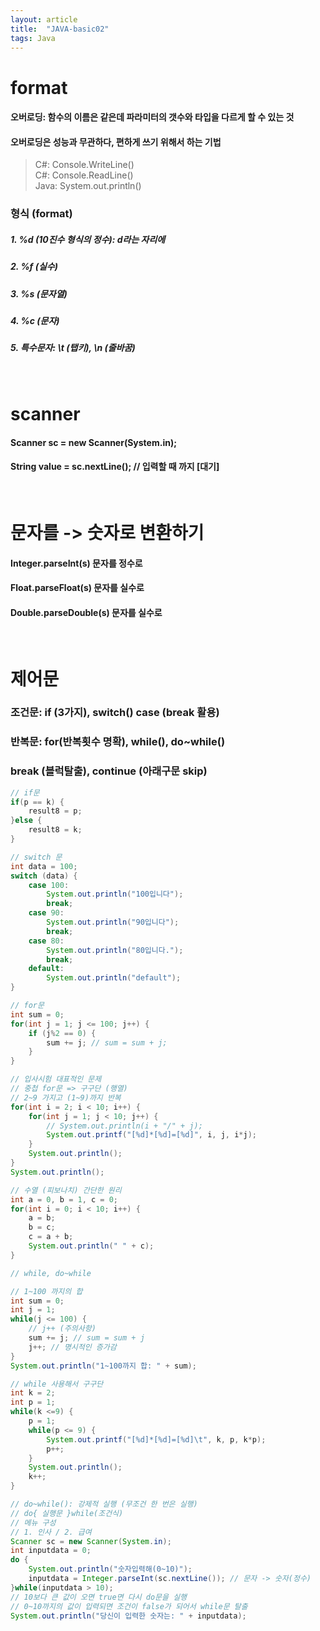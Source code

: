 ```yaml
---
layout: article
title:  "JAVA-basic02"
tags: Java
---
```

# format
#### 오버로딩: 함수의 이름은 같은데 파라미터의 갯수와 타입을 다르게 할 수 있는 것 
#### 오버로딩은 성능과 무관하다, 편하게 쓰기 위해서 하는 기법
		
> C#: Console.WriteLine()<br>
> C#: Console.ReadLine()<br>
> Java: System.out.println()

### 형식 (format)
##### 1. %d (10진수 형식의 정수): d라는 자리에
##### 2. %f (실수)
##### 3. %s (문자열)
##### 4. %c (문자)
##### 5. 특수문자: \t (탭키), \n (줄바꿈)
<br>

# scanner		
#### Scanner sc = new Scanner(System.in);
#### String value = sc.nextLine(); // 입력할 때 까지 [대기]
<br>

# 문자를 -> 숫자로 변환하기
#### Integer.parseInt(s) 문자를 정수로
#### Float.parseFloat(s) 문자를 실수로
#### Double.parseDouble(s) 문자를 실수로
<br>

# 제어문
### 조건문: if (3가지), switch() case (break 활용)
### 반복문: for(반복횟수 명확), while(), do~while()
### break (블럭탈출), continue (아래구문 skip)
~~~java
// if문
if(p == k) {
    result8 = p;
}else {
    result8 = k;
}	

// switch 문
int data = 100;
switch (data) {
	case 100:
		System.out.println("100입니다");
		break;
	case 90:
		System.out.println("90입니다");
		break;
	case 80:
		System.out.println("80입니다.");
		break;
	default:
		System.out.println("default");
}

// for문
int sum = 0;
for(int j = 1; j <= 100; j++) {
    if (j%2 == 0) {
        sum += j; // sum = sum + j;
    }
}

// 입사시험 대표적인 문제
// 중첩 for문 => 구구단 (행열)
// 2~9 가지고 (1~9)까지 반복
for(int i = 2; i < 10; i++) {
	for(int j = 1; j < 10; j++) {
		// System.out.println(i + "/" + j);
		System.out.printf("[%d]*[%d]=[%d]", i, j, i*j);
	}
	System.out.println();
}
System.out.println();

// 수열 (피보나치) 간단한 원리
int a = 0, b = 1, c = 0;
for(int i = 0; i < 10; i++) {
	a = b;
	b = c;
	c = a + b;
	System.out.println(" " + c);
}

// while, do~while

// 1~100 까지의 합
int sum = 0;
int j = 1;
while(j <= 100) {
	// j++ (주의사항)
	sum += j; // sum = sum + j
	j++; // 명시적인 증가감
}
System.out.println("1~100까지 합: " + sum);

// while 사용해서 구구단
int k = 2;
int p = 1;
while(k <=9) {
	p = 1;
	while(p <= 9) {
		System.out.printf("[%d]*[%d]=[%d]\t", k, p, k*p);
		p++;
	}
	System.out.println();
	k++;
}

// do~while(): 강제적 실행 (무조건 한 번은 실행)
// do{ 실행문 }while(조건식)
// 메뉴 구성
// 1. 인사 / 2. 급여
Scanner sc = new Scanner(System.in);
int inputdata = 0;
do {
	System.out.println("숫자입력해(0~10)");
	inputdata = Integer.parseInt(sc.nextLine()); // 문자 -> 숫자(정수)
}while(inputdata > 10);
// 10보다 큰 값이 오면 true면 다시 do문을 실행
// 0~10까지의 값이 입력되면 조건이 false가 되어서 while문 탈출
System.out.println("당신이 입력한 숫자는: " + inputdata);
~~~
